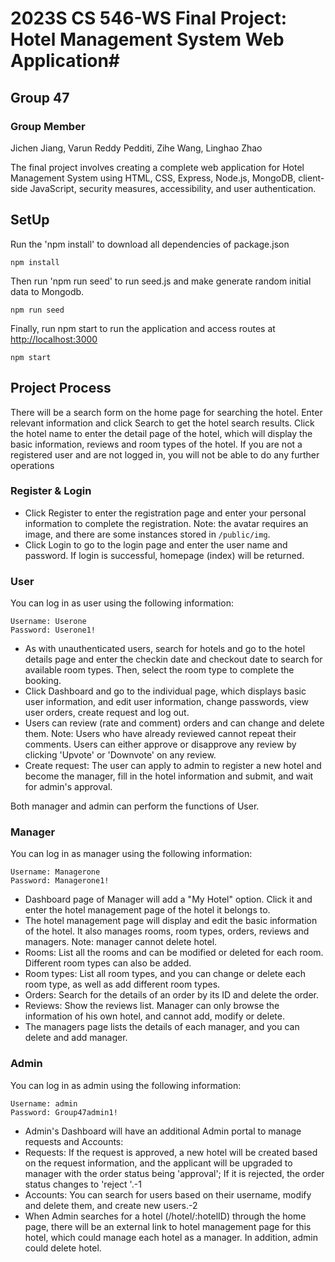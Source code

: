 # 2023S CS 546-WS Final Project: Hotel Management System Web Application#
## Group 47 ##
### Group Member ###
Jichen Jiang,
Varun Reddy Pedditi,
Zihe Wang,
Linghao Zhao

The final project involves creating a complete web application for Hotel Management System using HTML, CSS, Express, Node.js, MongoDB, client-side JavaScript, security measures, accessibility, and user authentication.

## SetUp ##
Run the 'npm install' to download all dependencies of package.json  

`npm install`  

Then run 'npm run seed' to run seed.js and make generate random initial data to Mongodb.  

`npm run seed`  

Finally, run npm start to run the application and access routes at <http://localhost:3000>  

`npm start`  

## Project Process ##
There will be a search form on the home page for searching the hotel. Enter relevant information and click Search to get the hotel search results. Click the hotel name to enter the detail page of the hotel, which will display the basic information, reviews and room types of the hotel. If you are not a registered user and are not logged in, you will not be able to do any further operations
### Register & Login ###
- Click Register to enter the registration page and enter your personal information to complete the registration. Note: the avatar requires an image, and there are some instances stored in `/public/img`.  
- Click Login to go to the login page and enter the user name and password. If login is successful, homepage (index) will be returned.    
### User ###
You can log in as user using the following information:  

`Username: Userone`  
`Password: Userone1!`  

- As with unauthenticated users, search for hotels and go to the hotel details page and enter the checkin date and checkout date to search for available room types. Then, select the room type to complete the booking.  
- Click Dashboard and go to the individual page, which displays basic user information, and edit user information, change passwords, view user orders, create request and log out.  
- Users can review (rate and comment) orders and can change and delete them. Note: Users who have already reviewed cannot repeat their comments. Users can either approve or disapprove any review by clicking 'Upvote' or 'Downvote' on any review.  
- Create request: The user can apply to admin to register a new hotel and become the manager, fill in the hotel information and submit, and wait for admin's approval.  
  
Both manager and admin can perform the functions of User.  
### Manager ###
You can log in as manager using the following information:  

`Username: Managerone`  
`Password: Managerone1!`  

- Dashboard page of Manager will add a "My Hotel" option. Click it and enter the hotel management page of the hotel it belongs to.
- The hotel management page will display and edit the basic information of the hotel. It also manages rooms, room types, orders, reviews and managers. Note: manager cannot delete hotel.  
- Rooms: List all the rooms and can be modified or deleted for each room. Different room types can also be added.  
- Room types: List all room types, and you can change or delete each room type, as well as add different room types.  
- Orders: Search for the details of an order by its ID and delete the order.  
- Reviews: Show the reviews list. Manager can only browse the information of his own hotel, and cannot add, modify or delete.  
- The managers page lists the details of each manager, and you can delete and add manager.  
### Admin ###
You can log in as admin using the following information:  

`Username: admin`  
`Password: Group47admin1!`  

+ Admin's Dashboard will have an additional Admin portal to manage requests and Accounts:  
+ Requests: If the request is approved, a new hotel will be created based on the request information, and the applicant will be upgraded to manager with the order status being 'approval'; If it is rejected, the order status changes to 'reject '.-1 
+ Accounts: You can search for users based on their username, modify and delete them, and create new users.-2
+ When Admin searches for a hotel (/hotel/:hotelID) through the home page, there will be an external link to hotel management page for this hotel, which could manage each hotel as a manager. In addition, admin could delete hotel.